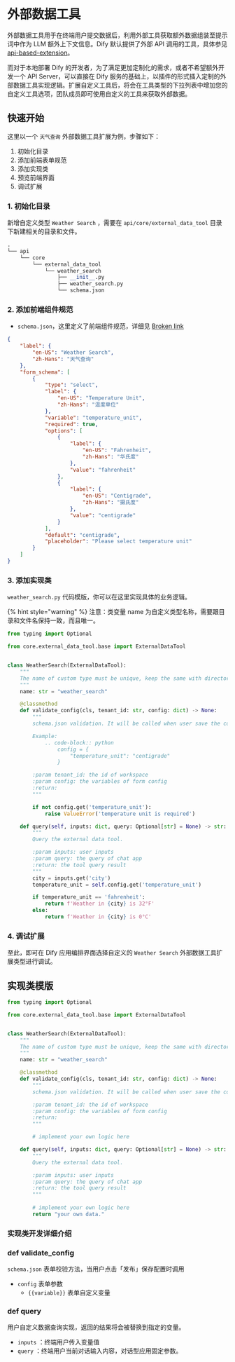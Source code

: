 # 外部数据工具

外部数据工具用于在终端用户提交数据后，利用外部工具获取额外数据组装至提示词中作为 LLM 额外上下文信息。Dify 默认提供了外部 API 调用的工具，具体参见 [api-based-extension](../api-based-extension/ "mention")。

而对于本地部署 Dify 的开发者，为了满足更加定制化的需求，或者不希望额外开发一个 API Server，可以直接在 Dify 服务的基础上，以插件的形式插入定制的外部数据工具实现逻辑。扩展自定义工具后，将会在工具类型的下拉列表中增加您的自定义工具选项，团队成员即可使用自定义的工具来获取外部数据。

## 快速开始

这里以一个 `天气查询` 外部数据工具扩展为例，步骤如下：

1. 初始化目录
2. 添加前端表单规范
3. 添加实现类
4. 预览前端界面
5. 调试扩展

### 1. **初始化目录**

新增自定义类型 `Weather Search` ，需要在 `api/core/external_data_tool` 目录下新建相关的目录和文件。

```python
.
└── api
    └── core
        └── external_data_tool
            └── weather_search
                ├── __init__.py
                ├── weather_search.py
                └── schema.json
```

### 2. **添加前端组件规范**

* `schema.json`，这里定义了前端组件规范，详细见 [Broken link](broken-reference "mention")

```json
{
    "label": {
        "en-US": "Weather Search",
        "zh-Hans": "天气查询"
    },
    "form_schema": [
        {
            "type": "select",
            "label": {
                "en-US": "Temperature Unit",
                "zh-Hans": "温度单位"
            },
            "variable": "temperature_unit",
            "required": true,
            "options": [
                {
                    "label": {
                        "en-US": "Fahrenheit",
                        "zh-Hans": "华氏度"
                    },
                    "value": "fahrenheit"
                },
                {
                    "label": {
                        "en-US": "Centigrade",
                        "zh-Hans": "摄氏度"
                    },
                    "value": "centigrade"
                }
            ],
            "default": "centigrade",
            "placeholder": "Please select temperature unit"
        }
    ]
}
```

### 3. 添加实现类

`weather_search.py` 代码模版，你可以在这里实现具体的业务逻辑。

{% hint style="warning" %}
注意：类变量 name 为自定义类型名称，需要跟目录和文件名保持一致，而且唯一。


```python
from typing import Optional

from core.external_data_tool.base import ExternalDataTool


class WeatherSearch(ExternalDataTool):
    """
    The name of custom type must be unique, keep the same with directory and file name.
    """
    name: str = "weather_search"

    @classmethod
    def validate_config(cls, tenant_id: str, config: dict) -> None:
        """
        schema.json validation. It will be called when user save the config.

        Example:
            .. code-block:: python
                config = {
                    "temperature_unit": "centigrade"
                }

        :param tenant_id: the id of workspace
        :param config: the variables of form config
        :return:
        """

        if not config.get('temperature_unit'):
            raise ValueError('temperature unit is required')

    def query(self, inputs: dict, query: Optional[str] = None) -> str:
        """
        Query the external data tool.

        :param inputs: user inputs
        :param query: the query of chat app
        :return: the tool query result
        """
        city = inputs.get('city')
        temperature_unit = self.config.get('temperature_unit')

        if temperature_unit == 'fahrenheit':
            return f'Weather in {city} is 32°F'
        else:
            return f'Weather in {city} is 0°C'
```

### 4. **调试扩展**

至此，即可在 Dify 应用编排界面选择自定义的 `Weather Search` 外部数据工具扩展类型进行调试。

## 实现类模版

```python
from typing import Optional

from core.external_data_tool.base import ExternalDataTool


class WeatherSearch(ExternalDataTool):
    """
    The name of custom type must be unique, keep the same with directory and file name.
    """
    name: str = "weather_search"

    @classmethod
    def validate_config(cls, tenant_id: str, config: dict) -> None:
        """
        schema.json validation. It will be called when user save the config.

        :param tenant_id: the id of workspace
        :param config: the variables of form config
        :return:
        """

        # implement your own logic here

    def query(self, inputs: dict, query: Optional[str] = None) -> str:
        """
        Query the external data tool.

        :param inputs: user inputs
        :param query: the query of chat app
        :return: the tool query result
        """
       
        # implement your own logic here
        return "your own data."
```

### 实现类开发详细介绍

### def validate\_config

`schema.json` 表单校验方法，当用户点击「发布」保存配置时调用

* `config` 表单参数
  * `{{variable}}` 表单自定义变量

### def query

用户自定义数据查询实现，返回的结果将会被替换到指定的变量。

* `inputs` ：终端用户传入变量值
* `query` ：终端用户当前对话输入内容，对话型应用固定参数。
